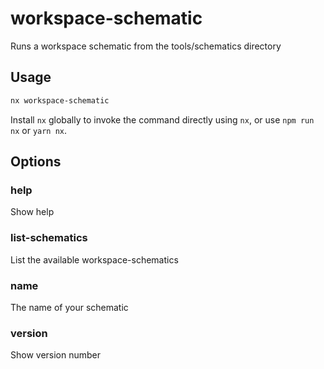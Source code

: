 # workspace-schematic

Runs a workspace schematic from the tools/schematics directory

## Usage

```bash
nx workspace-schematic
```

Install `nx` globally to invoke the command directly using `nx`, or use `npm run nx` or `yarn nx`.

## Options

### help

Show help

### list-schematics

List the available workspace-schematics

### name

The name of your schematic

### version

Show version number
